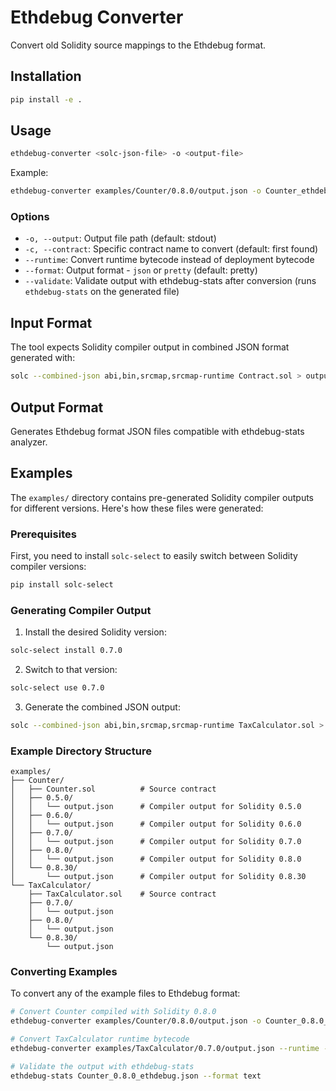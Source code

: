# Ethdebug Converter

Convert old Solidity source mappings to the Ethdebug format.

## Installation

```bash
pip install -e .
```

## Usage

```bash
ethdebug-converter <solc-json-file> -o <output-file>
```

Example:
```bash
ethdebug-converter examples/Counter/0.8.0/output.json -o Counter_ethdebug.json
```

### Options

- `-o, --output`: Output file path (default: stdout)
- `-c, --contract`: Specific contract name to convert (default: first found)
- `--runtime`: Convert runtime bytecode instead of deployment bytecode
- `--format`: Output format - `json` or `pretty` (default: pretty)
- `--validate`: Validate output with ethdebug-stats after conversion (runs `ethdebug-stats` on the generated file)

## Input Format

The tool expects Solidity compiler output in combined JSON format generated with:
```bash
solc --combined-json abi,bin,srcmap,srcmap-runtime Contract.sol > output.json
```

## Output Format

Generates Ethdebug format JSON files compatible with ethdebug-stats analyzer.

## Examples

The `examples/` directory contains pre-generated Solidity compiler outputs for different versions. Here's how these files were generated:

### Prerequisites

First, you need to install `solc-select` to easily switch between Solidity compiler versions:

```bash
pip install solc-select
```

### Generating Compiler Output

1. Install the desired Solidity version:
```bash
solc-select install 0.7.0
```

2. Switch to that version:
```bash
solc-select use 0.7.0
```

3. Generate the combined JSON output:
```bash
solc --combined-json abi,bin,srcmap,srcmap-runtime TaxCalculator.sol > TaxCalculator_0.7.0.json
```

### Example Directory Structure

```
examples/
├── Counter/
│   ├── Counter.sol          # Source contract
│   ├── 0.5.0/
│   │   └── output.json      # Compiler output for Solidity 0.5.0
│   ├── 0.6.0/
│   │   └── output.json      # Compiler output for Solidity 0.6.0
│   ├── 0.7.0/
│   │   └── output.json      # Compiler output for Solidity 0.7.0
│   ├── 0.8.0/
│   │   └── output.json      # Compiler output for Solidity 0.8.0
│   └── 0.8.30/
│       └── output.json      # Compiler output for Solidity 0.8.30
└── TaxCalculator/
    ├── TaxCalculator.sol    # Source contract
    ├── 0.7.0/
    │   └── output.json
    ├── 0.8.0/
    │   └── output.json
    └── 0.8.30/
        └── output.json
```

### Converting Examples

To convert any of the example files to Ethdebug format:

```bash
# Convert Counter compiled with Solidity 0.8.0
ethdebug-converter examples/Counter/0.8.0/output.json -o Counter_0.8.0_ethdebug.json

# Convert TaxCalculator runtime bytecode
ethdebug-converter examples/TaxCalculator/0.7.0/output.json --runtime -o TaxCalculator_0.7.0_runtime_ethdebug.json

# Validate the output with ethdebug-stats
ethdebug-stats Counter_0.8.0_ethdebug.json --format text
```
